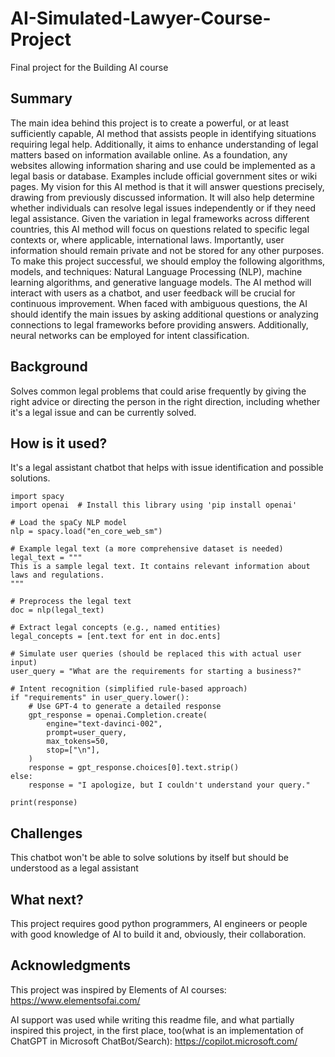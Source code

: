# AI-Simulated-Lawyer-Course-Project

Final project for the Building AI course

## Summary

 The main idea behind this project is to create a powerful, or at least sufficiently capable, AI method that assists people in identifying situations requiring legal help. Additionally, it aims to enhance understanding of legal matters based on information available online. As a foundation, any websites allowing information sharing and use could be implemented as a legal basis or database. Examples include official government sites or wiki pages.
 My vision for this AI method is that it will answer questions precisely, drawing from previously discussed information. It will also help determine whether individuals can resolve legal issues independently or if they need legal assistance. Given the variation in legal frameworks across different countries, this AI method will focus on questions related to specific legal contexts or, where applicable, international laws. Importantly, user information should remain private and not be stored for any other purposes.
 To make this project successful, we should employ the following algorithms, models, and techniques: Natural Language Processing (NLP), machine learning algorithms, and generative language models. The AI method will interact with users as a chatbot, and user feedback will be crucial for continuous improvement. When faced with ambiguous questions, the AI should identify the main issues by asking additional questions or analyzing connections to legal frameworks before providing answers. Additionally, neural networks can be employed for intent classification.

## Background

Solves common legal problems that could arise frequently by giving the right advice or directing the person in the right direction, including whether it's a legal issue and can be currently solved.

## How is it used?

It's a legal assistant chatbot that helps with issue identification and possible solutions.

```
import spacy
import openai  # Install this library using 'pip install openai'

# Load the spaCy NLP model
nlp = spacy.load("en_core_web_sm")

# Example legal text (a more comprehensive dataset is needed)
legal_text = """
This is a sample legal text. It contains relevant information about laws and regulations.
"""

# Preprocess the legal text
doc = nlp(legal_text)

# Extract legal concepts (e.g., named entities)
legal_concepts = [ent.text for ent in doc.ents]

# Simulate user queries (should be replaced this with actual user input)
user_query = "What are the requirements for starting a business?"

# Intent recognition (simplified rule-based approach)
if "requirements" in user_query.lower():
    # Use GPT-4 to generate a detailed response
    gpt_response = openai.Completion.create(
        engine="text-davinci-002",
        prompt=user_query,
        max_tokens=50,
        stop=["\n"],
    )
    response = gpt_response.choices[0].text.strip()
else:
    response = "I apologize, but I couldn't understand your query."

print(response)
```

## Challenges

This chatbot won't be able to solve solutions by itself but should be understood as a legal assistant

## What next?

This project requires good python programmers, AI engineers or people with good knowledge of AI to build it and, obviously, their collaboration.

## Acknowledgments

This project was inspired by Elements of AI courses: https://www.elementsofai.com/

AI support was used while writing this readme file, and what partially inspired this project, in the first place, too(what is an implementation of ChatGPT in Microsoft ChatBot/Search): https://copilot.microsoft.com/
